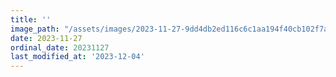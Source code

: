```yaml
---
title: ''
image_path: "/assets/images/2023-11-27-9dd4db2ed116c6c1aa194f40cb102f7a.jpeg"
date: 2023-11-27
ordinal_date: 20231127
last_modified_at: '2023-12-04'
---
```

